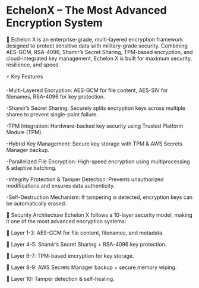 # EchelonX – The Most Advanced Encryption System
🚀 Echelon X is an enterprise-grade, multi-layered encryption framework designed to protect sensitive data with military-grade security. Combining AES-GCM, RSA-4096, Shamir’s Secret Sharing, TPM-based encryption, and cloud-integrated key management, Echelon X is built for maximum security, resilience, and speed.

⚡ Key Features

-Multi-Layered Encryption: AES-GCM for file content, AES-SIV for filenames, RSA-4096 for key protection.
 
-Shamir’s Secret Sharing: Securely splits encryption keys across multiple shares to prevent single-point failure.
 
-TPM Integration: Hardware-backed key security using Trusted Platform Module (TPM).

-Hybrid Key Management: Secure key storage with TPM & AWS Secrets Manager backup.

-Parallelized File Encryption: High-speed encryption using multiprocessing & adaptive batching.

-Integrity Protection & Tamper Detection: Prevents unauthorized modifications and ensures data authenticity.

-Self-Destruction Mechanism: If tampering is detected, encryption keys can be automatically erased.

🔐 Security Architecture
Echelon X follows a 10-layer security model, making it one of the most advanced encryption systems:

🔹 Layer 1-3: AES-GCM for file content, filenames, and metadata.

🔹 Layer 4-5: Shamir’s Secret Sharing + RSA-4096 key protection.

🔹 Layer 6-7: TPM-based encryption for key storage.

🔹 Layer 8-9: AWS Secrets Manager backup + secure memory wiping.

🔹 Layer 10: Tamper detection & self-healing.
